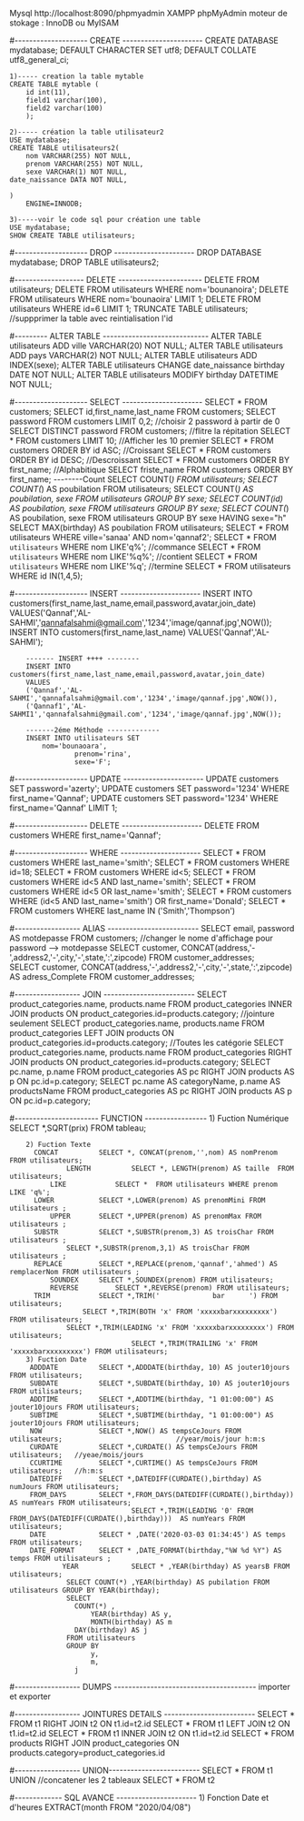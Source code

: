 Mysql
http://localhost:8090/phpmyadmin
XAMPP
phpMyAdmin
moteur de stokage : InnoDB ou MyISAM


#-------------------- CREATE ----------------------
CREATE DATABASE mydatabase;
DEFAULT CHARACTER SET utf8;
DEFAULT COLLATE utf8_general_ci;

	1)----- creation la table mytable
	CREATE TABLE mytable (
    	id int(11),
    	field1 varchar(100),
    	field2 varchar(100)
    	);

	2)----- création la table utilisateur2
	USE mydatabase;
	CREATE TABLE utilisateurs2(
    	nom VARCHAR(255) NOT NULL,
    	prenom VARCHAR(255) NOT NULL,
    	sexe VARCHAR(1) NOT NULL,
   	date_naissance DATA NOT NULL,
   	 
	)
    	ENGINE=INNODB;

	3)-----voir le code sql pour création une table
	USE mydatabase;
	SHOW CREATE TABLE utilisateurs;




#-------------------- DROP ----------------------
DROP DATABASE mydatabase;
DROP TABLE utilisateurs2;

#------------------- DELETE -----------------------
DELETE FROM utilisateurs;
DELETE FROM utilisateurs WHERE nom='bounanoira';
DELETE FROM utilisateurs WHERE nom='bounaoira' LIMIT 1;
DELETE FROM utilisateurs WHERE id=6 LIMIT 1;
TRUNCATE TABLE utilisateurs;                            //suppprimer la table avec reintialisation l'id



#--------- ALTER TABLE -----------------------------
ALTER TABLE utilisateurs ADD ville VARCHAR(20) NOT NULL;
ALTER TABLE utilisateurs ADD pays VARCHAR(2) NOT NULL; 
ALTER TABLE utilisateurs ADD INDEX(sexe);
ALTER TABLE utilisateurs CHANGE date_naissance birthday DATE NOT NULL;
ALTER TABLE utilisateurs MODIFY birthday DATETIME NOT NULL;



#-------------------- SELECT ----------------------
SELECT * FROM customers;
SELECT id,first_name,last_name FROM customers;
SELECT password FROM customers LIMIT 0,2;          //choisir 2 password à partir de 0
SELECT DISTINCT password FROM customers;          //flitre la répitation
SELECT * FROM customers LIMIT 10;	          //Afficher les 10 premier
SELECT * FROM customers ORDER BY id ASC;		  //Croissant
SELECT * FROM customers ORDER BY id DESC;	  //Descroissant
SELECT * FROM customers ORDER BY first_name;      //Alphabitique
SELECT friste_name FROM customers ORDER BY first_name;
--------Count
SELECT COUNT(*) FROM utilisateurs;
SELECT COUNT(*) AS poubilation FROM utilisateurs;
SELECT    COUNT(*) AS poubilation, 
	  sexe                       FROM utilisateurs GROUP BY sexe;
SELECT    COUNT(id) AS poubilation, 
	  sexe                       FROM utilisateurs GROUP BY sexe;
SELECT COUNT(*) AS poubilation, sexe FROM utilisateurs GROUP BY sexe HAVING sexe="h"
SELECT   MAX(birthday) AS poubilation  FROM utilisateurs;
SELECT * FROM utilisateurs WHERE ville='sanaa' AND nom='qannaf2';
SELECT * FROM `utilisateurs` WHERE nom LIKE'q%';    //commance
SELECT * FROM `utilisateurs` WHERE nom LIKE'%q%';   //contient
SELECT * FROM `utilisateurs` WHERE nom LIKE'%q';    //termine
SELECT * FROM utilisateurs WHERE id IN(1,4,5);


#-------------------- INSERT ----------------------
INSERT INTO customers(first_name,last_name,email,password,avatar,join_date) VALUES('Qannaf','AL-SAHMI','qannafalsahmi@gmail.com','1234','image/qannaf.jpg',NOW());
INSERT INTO customers(first_name,last_name) VALUES('Qannaf','AL-SAHMI');
		
		------- INSERT ++++ --------
		INSERT INTO customers(first_name,last_name,email,password,avatar,join_date) 
		VALUES
		('Qannaf','AL-SAHMI','qannafalsahmi@gmail.com','1234','image/qannaf.jpg',NOW()),
		('Qannaf1','AL-SAHMI1','qannafalsahmi@gmail.com','1234','image/qannaf.jpg',NOW());
		
		-------2éme Méthode -------------
		INSERT INTO utilisateurs SET
			nom='bounaoara', 
            		prenom='rina', 
            		sexe='F';
	

#-------------------- UPDATE ----------------------
UPDATE customers SET password='azerty';
UPDATE customers SET password='1234' WHERE first_name='Qannaf';
UPDATE customers SET password='1234' WHERE first_name='Qannaf' LIMIT 1;

#-------------------- DELETE ----------------------
DELETE FROM customers WHERE first_name='Qannaf';


#-------------------- WHERE ----------------------
SELECT * FROM customers WHERE last_name='smith';
SELECT * FROM customers WHERE id=18;
SELECT * FROM customers WHERE id<5;
SELECT * FROM customers WHERE id<5 AND last_name='smith';
SELECT * FROM customers WHERE id<5 OR last_name='smith';
SELECT * FROM customers WHERE (id<5 AND last_name='smith') OR first_name='Donald';
SELECT * FROM customers WHERE last_name IN ('Smith','Thompson')

#------------------ ALIAS -------------------------
SELECT email, password AS motdepasse FROM customers;    //changer le nome d'affichage pour password --> motdepasse
SELECT customer, CONCAT(address,'-',address2,'-',city,'-',state,':',zipcode) FROM customer_addresses;       
SELECT customer, CONCAT(address,'-',address2,'-',city,'-',state,':',zipcode) AS adress_Complete FROM customer_addresses;

#------------------ JOIN -------------------------
SELECT product_categories.name, products.name FROM product_categories INNER JOIN products ON product_categories.id=products.category;	   //jointure seulement
SELECT product_categories.name, products.name FROM product_categories LEFT JOIN products ON product_categories.id=products.category;       //Toutes les catégorie
SELECT product_categories.name, products.name FROM product_categories RIGHT JOIN products ON product_categories.id=products.category;
SELECT pc.name, p.name FROM product_categories AS pc RIGHT JOIN products AS p ON pc.id=p.category;
SELECT pc.name AS categoryName, p.name AS productsName FROM product_categories AS pc RIGHT JOIN products AS p ON pc.id=p.category;


#----------------------- FUNCTION -----------------
		1) Fuction Numérique
			SELECT *,SQRT(prix) FROM tableau;

		2) Fuction Texte
		  CONCAT          SELECT *, CONCAT(prenom,'',nom) AS nomPrenom  FROM utilisateurs;
                  LENGTH          SELECT *, LENGTH(prenom) AS taille  FROM utilisateurs;
	          LIKE            SELECT *  FROM utilisateurs WHERE prenom LIKE 'q%';
		  LOWER           SELECT *,LOWER(prenom) AS prenomMini FROM utilisateurs ;
	          UPPER 	  SELECT *,UPPER(prenom) AS prenomMax FROM utilisateurs ;
		  SUBSTR          SELECT *,SUBSTR(prenom,3) AS troisChar FROM utilisateurs ;
				  SELECT *,SUBSTR(prenom,3,1) AS troisChar FROM utilisateurs ;
		  REPLACE         SELECT *,REPLACE(prenom,'qannaf','ahmed') AS remplacerNom FROM utilisateurs ;
	          SOUNDEX	  SELECT *,SOUNDEX(prenom) FROM utilisateurs;
	          REVERSE         SELECT *,REVERSE(prenom) FROM utilisateurs;
		  TRIM            SELECT *,TRIM('             bar      ') FROM utilisateurs;
			          SELECT *,TRIM(BOTH 'x' FROM 'xxxxxbarxxxxxxxxx') FROM utilisateurs;
				  SELECT *,TRIM(LEADING 'x' FROM 'xxxxxbarxxxxxxxxx') FROM utilisateurs;
                                  SELECT *,TRIM(TRAILING 'x' FROM 'xxxxxbarxxxxxxxxx') FROM utilisateurs;
		3) Fuction Date
		 ADDDATE          SELECT *,ADDDATE(birthday, 10) AS jouter10jours FROM utilisateurs;
		 SUBDATE          SELECT *,SUBDATE(birthday, 10) AS jouter10jours FROM utilisateurs;
		 ADDTIME          SELECT *,ADDTIME(birthday, "1 01:00:00") AS jouter10jours FROM utilisateurs;
		 SUBTIME          SELECT *,SUBTIME(birthday, "1 01:00:00") AS jouter10jours FROM utilisateurs;
		 NOW              SELECT *,NOW() AS tempsCeJours FROM utilisateurs;                            //year/mois/jour h:m:s
		 CURDATE          SELECT *,CURDATE() AS tempsCeJours FROM utilisateurs;   //yeae/mois/jours
		 CCURTIME         SELECT *,CURTIME() AS tempsCeJours FROM utilisateurs;   //h:m:s
		 DATEDIFF         SELECT *,DATEDIFF(CURDATE(),birthday) AS numJours FROM utilisateurs;
		 FROM_DAYS        SELECT *,FROM_DAYS(DATEDIFF(CURDATE(),birthday)) AS numYears FROM utilisateurs;
                                  SELECT *,TRIM(LEADING '0' FROM FROM_DAYS(DATEDIFF(CURDATE(),birthday)))  AS numYears FROM utilisateurs;
		 DATE             SELECT * ,DATE('2020-03-03 01:34:45') AS temps FROM utilisateurs;
		 DATE_FORMAT      SELECT * ,DATE_FORMAT(birthday,"%W %d %Y") AS temps FROM utilisateurs ;
                 YEAR             SELECT * ,YEAR(birthday) AS yearsB FROM utilisateurs;
				  SELECT COUNT(*) ,YEAR(birthday) AS pubilation FROM utilisateurs GROUP BY YEAR(birthday);
				  SELECT 
					COUNT(*) ,
        				YEAR(birthday) AS y,
        				MONTH(birthday) AS m
					DAY(birthday) AS j
				  FROM utilisateurs 
				  GROUP BY 
        				y,
        				m,
					j
 

#------------------ DUMPS ---------------------------------------
importer et exporter 
        
        

#------------------ JOINTURES DETAILS -------------------------
		SELECT * FROM t1 RIGHT JOIN t2 ON t1.id=t2.id
                SELECT * FROM t1 LEFT JOIN t2 ON t1.id=t2.id 
                SELECT * FROM t1 INNER JOIN t2 ON t1.id=t2.id 
                SELECT * FROM products RIGHT JOIN product_categories ON products.category=product_categories.id
         

#------------------ UNION-------------------------
		SELECT * FROM t1
			UNION              //concatener les 2 tableaux
		SELECT * FROM t2
		


#------------- SQL AVANCE ----------------------
	1) Fonction Date et d'heures
	   EXTRACT(month FROM "2020/04/08")

